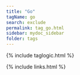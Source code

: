 ```yaml
---
title: "Go"
tagName: go
search: exclude
permalink: tag_go.html
sidebar: mydoc_sidebar
folder: tags
---
```

{% include taglogic.html %}

{% include links.html %}
